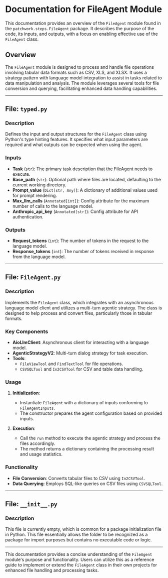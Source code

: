 # Documentation for FileAgent Module

This documentation provides an overview of the `FileAgent` module found in the `patchwork.steps.FileAgent` package. It describes the purpose of the code, its inputs, and outputs, with a focus on enabling effective use of the `FileAgent` class.

## Overview

The `FileAgent` module is designed to process and handle file operations involving tabular data formats such as CSV, XLS, and XLSX. It uses a strategy pattern with language model integration to assist in tasks related to data manipulation and analysis. The module leverages several tools for file conversion and querying, facilitating enhanced data handling capabilities.

---

## File: `typed.py`

### Description

Defines the input and output structures for the `FileAgent` class using Python's type hinting features. It specifies what input parameters are required and what outputs can be expected when using the agent.

### Inputs

- **Task** (`str`): The primary task description that the FileAgent needs to execute.
- **Base_path** (`str`): Optional path where files are located, defaulting to the current working directory.
- **Prompt_value** (`Dict[str, Any]`): A dictionary of additional values used for prompt rendering.
- **Max_llm_calls** (`Annotated[int]`): Config attribute for the maximum number of calls to the language model.
- **Anthropic_api_key** (`Annotated[str]`): Config attribute for API authentication.

### Outputs

- **Request_tokens** (`int`): The number of tokens in the request to the language model.
- **Response_tokens** (`int`): The number of tokens received in response from the language model.

---

## File: `FileAgent.py`

### Description

Implements the `FileAgent` class, which integrates with an asynchronous language model client and utilizes a multi-turn agentic strategy. The class is designed to help process and convert files, particularly those in tabular formats.

### Key Components

- **AioLlmClient**: Asynchronous client for interacting with a language model.
- **AgenticStrategyV2**: Multi-turn dialog strategy for task execution.
- **Tools**: 
  - `FileViewTool` and `FindTextTool` for file operations.
  - `CSVSQLTool` and `In2CSVTool` for CSV and table data handling.

### Usage

1. **Initialization**:
   - Instantiate `FileAgent` with a dictionary of inputs conforming to `FileAgentInputs`.
   - The constructor prepares the agent configuration based on provided inputs.

2. **Execution**:
   - Call the `run` method to execute the agentic strategy and process the files accordingly.
   - The method returns a dictionary containing the processing result and usage statistics.

### Functionality

- **File Conversion**: Converts tabular files to CSV using `In2CSVTool`.
- **Data Querying**: Employs SQL-like queries on CSV files using `CSVSQLTool`.

---

## File: `__init__.py`

### Description

This file is currently empty, which is common for a package initialization file in Python. This file essentially allows the folder to be recognized as a package for import purposes but contains no executable code or logic.

---

This documentation provides a concise understanding of the `FileAgent` module's purpose and functionality. Users can utilize this as a reference guide to implement or extend the `FileAgent` class in their own projects for enhanced file handling and processing tasks.
